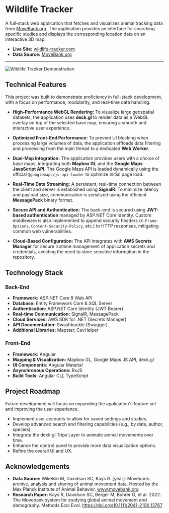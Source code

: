 # Wildlife Tracker

A full-stack web application that fetches and visualizes animal tracking data from [MoveBank.org](https://www.movebank.org). The application provides an interface for searching specific studies and displays the corresponding location data on an interactive 3D map.

* **Live Site:** [wildlife-tracker.com](https://wildlife-tracker.com)
* **Data Source:** [MoveBank.org](https://www.movebank.org)

---

![Wildlife Tracker Demonstration](/assets/1080p_demo.gif)

## Technical Features

This project was built to demonstrate proficiency in full-stack development, with a focus on performance, modularity, and real-time data handling.

* **High-Performance WebGL Rendering:** To visualize large geospatial datasets, the application uses **deck.gl** to render data as a WebGL overlay on top of the selected base map, ensuring a smooth and interactive user experience.

* **Optimized Front-End Performance:** To prevent UI blocking when processing large volumes of data, the application offloads data filtering and processing from the main thread to a dedicated **Web Worker**.

* **Dual-Map Integration:** The application provides users with a choice of base maps, integrating both **Mapbox GL** and the **Google Maps JavaScript API**. The Google Maps API is loaded dynamically using the official `@googlemaps/js-api-loader` to optimize initial page load.

* **Real-Time Data Streaming:** A persistent, real-time connection between the client and server is established using **SignalR**. To minimize latency and payload size, communication is serialized using the efficient **MessagePack** binary format.

* **Secure API and Authentication:** The back-end is secured using **JWT-based authentication** managed by ASP.NET Core Identity. Custom middleware is also implemented to append security headers (`X-Frame-Options`, `Content-Security-Policy`, etc.) to HTTP responses, mitigating common web vulnerabilities.

* **Cloud-Based Configuration:** The API integrates with **AWS Secrets Manager** for secure runtime management of application secrets and credentials, avoiding the need to store sensitive information in the repository.

## Technology Stack

### Back-End

* **Framework:** ASP.NET Core 8 Web API
* **Database:** Entity Framework Core & SQL Server
* **Authentication:** ASP.NET Core Identity (JWT Bearer)
* **Real-time Communication:** SignalR, MessagePack
* **Cloud Services:** AWS SDK for .NET (Secrets Manager)
* **API Documentation:** Swashbuckle (Swagger)
* **Additional Libraries:** Mapster, CsvHelper

### Front-End

* **Framework:** Angular
* **Mapping & Visualization:** Mapbox GL, Google Maps JS API, deck.gl
* **UI Components:** Angular Material
* **Asynchronous Operations:** RxJS
* **Build Tools:** Angular CLI, TypeScript

## Project Roadmap

Future development will focus on expanding the application's feature set and improving the user experience.

* Implement user accounts to allow for saved settings and studies.
* Develop advanced search and filtering capabilities (e.g., by date, author, species).
* Integrate the deck.gl Trips Layer to animate animal movements over time.
* Enhance the control panel to provide more data visualization options.
* Refine the overall UI and UX.

## Acknowledgements

* **Data Source:** Wikelski M, Davidson SC, Kays R. [year]. Movebank: archive, analysis and sharing of animal movement data. Hosted by the Max Planck Institute of Animal Behavior. www.movebank.org
* **Research Paper:** Kays R, Davidson SC, Berger M, Bohrer G, et al. 2022. The Movebank system for studying global animal movement and demography. Methods Ecol Evol. https://doi.org/10.1111/2041-210X.13767
